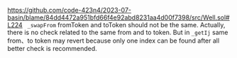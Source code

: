 https://github.com/code-423n4/2023-07-basin/blame/84dd4472a951bfd66f4e92abd8231aa4d00f7398/src/Well.sol#L224
` _swapFrom`  fromToken and toToken should not be the same. Actually, there is no check related to the same from and to token. 
 But in `_getIj` same from、to token may revert because only one index can be found after all better check is recommended.